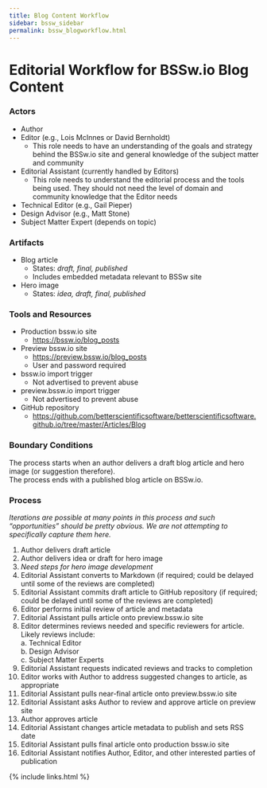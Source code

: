 ```yaml
---
title: Blog Content Workflow
sidebar: bssw_sidebar
permalink: bssw_blogworkflow.html
---
```


# Editorial Workflow for BSSw.io Blog Content

### Actors
  * Author
  * Editor (e.g., Lois McInnes or David Bernholdt)
    * This role needs to have an understanding of the goals and strategy behind the BSSw.io site and general knowledge of the subject matter and community
  * Editorial Assistant (currently handled by Editors)
    * This role needs to understand the editorial process and the tools being used.  They should not need the level of domain and community knowledge that the Editor needs
  * Technical Editor (e.g., Gail Pieper)
  * Design Advisor (e.g., Matt Stone)
  * Subject Matter Expert (depends on topic)

### Artifacts
  * Blog article
    * States: *draft, final, published*
    * Includes embedded metadata relevant to BSSw site
  * Hero image
    * States: *idea, draft, final, published*

### Tools and Resources
  * Production bssw.io site
    * https://bssw.io/blog_posts
  * Preview bssw.io site
    * https://preview.bssw.io/blog_posts
    * User and password required
  * bssw.io import trigger
    * Not advertised to prevent abuse
  * preview.bssw.io import trigger
    * Not advertised to prevent abuse
  * GitHub repository
    * https://github.com/betterscientificsoftware/betterscientificsoftware.github.io/tree/master/Articles/Blog

### Boundary Conditions
The process starts when an author delivers a draft blog article and hero image (or suggestion therefore).
<br>The process ends with a published blog article on BSSw.io.

### Process
*Iterations are possible at many points in this process and such “opportunities” should be pretty obvious.  We are not attempting to specifically capture them here.*

1. Author delivers draft article
2. Author delivers idea or draft for hero image 
3. *Need steps for hero image development* 
4. Editorial Assistant converts to Markdown (if required; could be delayed until some of the reviews are completed)
5. Editorial Assistant commits draft article to GitHub repository (if required; could be delayed until some of the reviews are completed)
6. Editor performs initial review of article and metadata
7. Editorial Assistant pulls article onto preview.bssw.io site
8. Editor determines reviews needed and specific reviewers for article. Likely reviews include:
  <br>a. Technical Editor
  <br>b. Design Advisor
  <br>c. Subject Matter Experts
9. Editorial Assistant requests indicated reviews and tracks to completion
10. Editor works with Author to address suggested changes to article, as appropriate
11. Editorial Assistant pulls near-final article onto preview.bssw.io site
12. Editorial Assistant asks Author to review and approve article on preview site
13. Author approves article
14. Editorial Assistant changes article metadata to publish and sets RSS date
15. Editorial Assistant pulls final article onto production bssw.io site
16. Editorial Assistant notifies Author, Editor, and other interested parties of publication

{% include links.html %}
